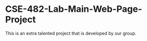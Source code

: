 # CSE-482-Lab-Main-Web-Page-Project
This is an extra talented project that is developed by our group.

